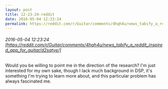 ```yaml
---
layout: post
title: 12-23-24-reddit
date: 2016-05-04 12:23:24
permalink: https://reddit.com/r/Guitar/comments/4hqh4u/news_tabify_a_reddit_inspired_app_for_guitar/d2sqtye/
---
```


###### 2016-05-04 12:23:24 [https://reddit.com/r/Guitar/comments/4hqh4u/news_tabify_a_reddit_inspired_app_for_guitar/d2sqtye/]
Would you be willing to point me in the direction of the research? I'm just interested for my own sake, though I lack much background in DSP, it's something I'm trying to learn more about, and this particular problem has always fascinated me.
